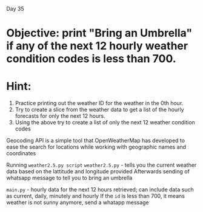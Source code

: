 Day 35 

# Objective: print "Bring an Umbrella" if any of the next 12 hourly weather condition codes is less than 700. 

# Hint: 
1. Practice printing out the weather ID for the weather in the 0th hour.
2. Try to create a slice from the weather data to get a list of the hourly forecasts for only the next 12 hours.
3. Using the above try to create a list of only the next 12 weather condition codes

Geocoding API is a simple tool that OpenWeatherMap has developed to ease the search for locations while working with geographic names and coordinates

Running `weather2.5.py script`
`weather2.5.py` - tells you the current weather data based on the lattitude and longitude provided
Afterwards sending of whatsapp message to tell you to bring an umbrella

`main.py` - hourly data for the next 12 hours retrieved; can include data such as current, daily, minutely and hourly
If the `id` is less than 700, it means weather is not sunny anymore, send a whatapp message
